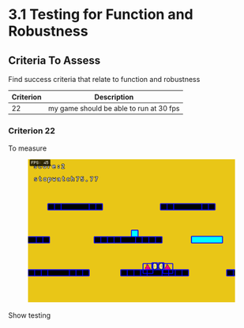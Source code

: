 # 3.1 Testing for Function and Robustness

## Criteria To Assess

Find success criteria that relate to function and robustness

| Criterion | Description                              |
| --------- | ---------------------------------------- |
|  22       | my game should be able to run at 30 fps  |

### Criterion 22

To measure&#x20;

<figure><img src="../.gitbook/assets/image.png" alt=""><figcaption></figcaption></figure>

Show testing

